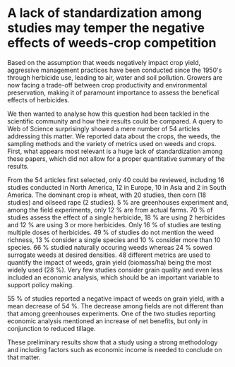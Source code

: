 A lack of standardization among studies may temper the negative effects of weeds-crop competition
=================================================================================================


Based on the assumption that weeds negatively impact crop yield, aggressive
management practices have been conducted since the 1950's through herbicide use,
leading to air, water and soil pollution.
Growers are now facing a trade-off between crop productivity and environmental
preservation, making it of paramount importance to assess the benefical effects
of herbicides.

We then wanted to analyse how this question had been tackled in the scientific
community and how their results could be compared.
A query to Web of Science surprisingly showed a mere number of 54 articles
addressing this matter.
We reported data about the crops, the weeds, the sampling methods and the
variety of metrics used on weeds and crops.
First, what appears most relevant is a huge lack of standardization among these
papers, which did not allow for a proper quantitative summary of the results.

From the 54 articles first selected, only 40 could be reviewed, including 16
studies conducted in North America, 12 in Europe, 10 in Asia and 2 in South
America.
The dominant crop is wheat, with 20 studies, then corn (18 studies) and oilseed
rape (2 studies).
5 % are greenhouses experiment and, among the field experiments, only 12 % are
from actual farms.
70 % of studies assess the effect of a single herbicide, 18 % are using 2
herbicides and 12 % are using 3 or more herbicides.
Only 16 % of studies are testing multiple doses of herbicides.
49 % of studies do not mention the weed richness, 13 % consider a single
species and 10 % consider more than 10 species.
66 % studied naturally occuring weeds whereas 24 % sowed surrogate weeds at
desired densities.
48 different metrics are used to quantify the impact of weeds, grain yield
(biomass/ha) being the most widely used (28 %).
Very few studies consider grain quality and even less included an economic
analysis, which should be an important variable to support policy making.

55 % of studies reported a negative impact of weeds on grain yield, with a mean
decrease of 54 %.
The decrease among fields are not different than that among greenhouses
experiments.
One of the two studies reporting economic analysis mentioned an increase of net
benefits, but only in conjunction to reduced tillage.

These preliminary results show that a study using a strong methodology and
including factors such as economic income is needed to conclude on that matter.
